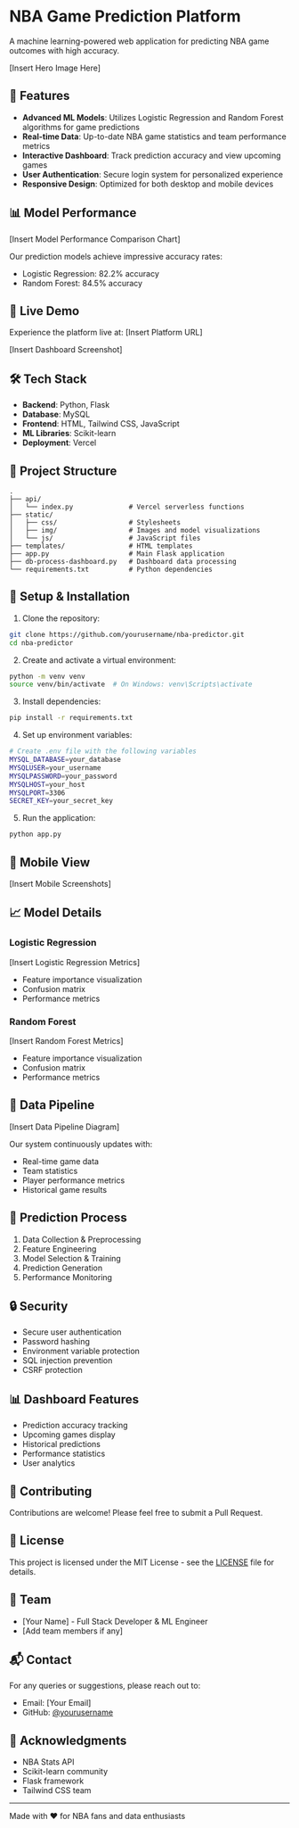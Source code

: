 # NBA Game Prediction Platform

A machine learning-powered web application for predicting NBA game outcomes with high accuracy.

[Insert Hero Image Here]

## 🌟 Features

- **Advanced ML Models**: Utilizes Logistic Regression and Random Forest algorithms for game predictions
- **Real-time Data**: Up-to-date NBA game statistics and team performance metrics
- **Interactive Dashboard**: Track prediction accuracy and view upcoming games
- **User Authentication**: Secure login system for personalized experience
- **Responsive Design**: Optimized for both desktop and mobile devices

## 📊 Model Performance

[Insert Model Performance Comparison Chart]

Our prediction models achieve impressive accuracy rates:
- Logistic Regression: 82.2% accuracy
- Random Forest: 84.5% accuracy

## 🚀 Live Demo

Experience the platform live at: [Insert Platform URL]

[Insert Dashboard Screenshot]

## 🛠 Tech Stack

- **Backend**: Python, Flask
- **Database**: MySQL
- **Frontend**: HTML, Tailwind CSS, JavaScript
- **ML Libraries**: Scikit-learn
- **Deployment**: Vercel

## 📂 Project Structure

```
.
├── api/
│   └── index.py              # Vercel serverless functions
├── static/
│   ├── css/                  # Stylesheets
│   ├── img/                  # Images and model visualizations
│   └── js/                   # JavaScript files
├── templates/                # HTML templates
├── app.py                    # Main Flask application
├── db-process-dashboard.py   # Dashboard data processing
└── requirements.txt          # Python dependencies
```

## 🔧 Setup & Installation

1. Clone the repository:
```bash
git clone https://github.com/yourusername/nba-predictor.git
cd nba-predictor
```

2. Create and activate a virtual environment:
```bash
python -m venv venv
source venv/bin/activate  # On Windows: venv\Scripts\activate
```

3. Install dependencies:
```bash
pip install -r requirements.txt
```

4. Set up environment variables:
```bash
# Create .env file with the following variables
MYSQL_DATABASE=your_database
MYSQLUSER=your_username
MYSQLPASSWORD=your_password
MYSQLHOST=your_host
MYSQLPORT=3306
SECRET_KEY=your_secret_key
```

5. Run the application:
```bash
python app.py
```

## 📱 Mobile View

[Insert Mobile Screenshots]

## 📈 Model Details

### Logistic Regression
[Insert Logistic Regression Metrics]

- Feature importance visualization
- Confusion matrix
- Performance metrics

### Random Forest
[Insert Random Forest Metrics]

- Feature importance visualization
- Confusion matrix
- Performance metrics

## 🔄 Data Pipeline

[Insert Data Pipeline Diagram]

Our system continuously updates with:
- Real-time game data
- Team statistics
- Player performance metrics
- Historical game results

## 🎯 Prediction Process

1. Data Collection & Preprocessing
2. Feature Engineering
3. Model Selection & Training
4. Prediction Generation
5. Performance Monitoring

## 🔒 Security

- Secure user authentication
- Password hashing
- Environment variable protection
- SQL injection prevention
- CSRF protection

## 📊 Dashboard Features

- Prediction accuracy tracking
- Upcoming games display
- Historical predictions
- Performance statistics
- User analytics

## 🤝 Contributing

Contributions are welcome! Please feel free to submit a Pull Request.

## 📝 License

This project is licensed under the MIT License - see the [LICENSE](LICENSE) file for details.

## 👥 Team

- [Your Name] - Full Stack Developer & ML Engineer
- [Add team members if any]

## 📬 Contact

For any queries or suggestions, please reach out to:
- Email: [Your Email]
- GitHub: [@yourusername](https://github.com/yourusername)

## 🙏 Acknowledgments

- NBA Stats API
- Scikit-learn community
- Flask framework
- Tailwind CSS team

---
Made with ❤️ for NBA fans and data enthusiasts 